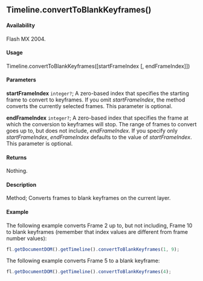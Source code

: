 ## Timeline.convertToBlankKeyframes()

#### Availability

Flash MX 2004.

#### Usage

Timeline.convertToBlankKeyframes([startFrameIndex [, endFrameIndex]])

#### Parameters

**startFrameIndex** `integer?`; A zero-based index that specifies the starting frame to convert to keyframes. If you omit
*startFrameIndex*, the method converts the currently selected frames. This parameter is optional.

**endFrameIndex** `integer?`; A zero-based index that specifies the frame at which the conversion to keyframes will stop. The range of frames to convert goes up to, but does not include, *endFrameIndex*. If you specify only *startFrameIndex*, *endFrameIndex* defaults to the value of *startFrameIndex*. This parameter is optional.

#### Returns

Nothing.

#### Description

Method; Converts frames to blank keyframes on the current layer.

#### Example

The following example converts Frame 2 up to, but not including, Frame 10 to blank keyframes (remember that index values are different from frame number values):

```javascript
fl.getDocumentDOM().getTimeline().convertToBlankKeyframes(1, 9);
```

The following example converts Frame 5 to a blank keyframe:

```javascript
fl.getDocumentDOM().getTimeline().convertToBlankKeyframes(4);
```
